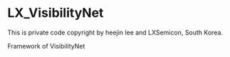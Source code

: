 # LX_VisibilityNet

This is private code copyright by heejin lee and LXSemicon, South Korea.

Framework of VisibilityNet
